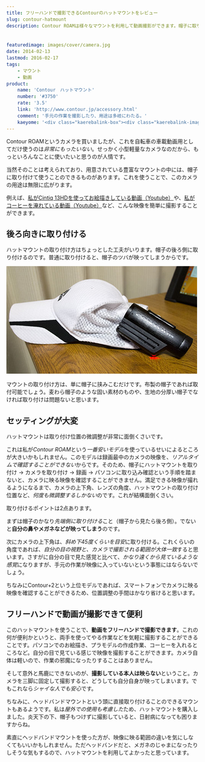 ```yaml
---
title: フリーハンドで撮影できるContourのハットマウントをレビュー
slug: contour-hatmount
description: Contour ROAMは様々なマウントを利用して動画撮影ができます。帽子に取り付けることで、スポーツ以外の用途にも使えます。自分の手元をフリーハンドで撮影できるのが強みで、何かと汎用性の高いマウントだと思います。


featuredimage: images/cover/camera.jpg
date: 2014-02-13
lastmod: 2016-02-17
tags: 
    - マウント
    - 動画
product:
    name: 'Contour　ハットマウント'
    number: '#3750'
    rate: '3.5'
    link: 'http://www.contour.jp/accessory.html'
    comment: '手元の作業を撮影したり、用途は多岐にわたる。'
    kaeyome: '<div class="kaerebalink-box"><div class="kaerebalink-image"><a href="http://www.amazon.co.jp/exec/obidos/ASIN/B006ZG18FO/illusionspace-22/ref=nosim/" rel="nofollow" target="_blank"><img src="https://ecx.images-amazon.com/images/I/41cUVzedXHL._SL160_.jpg" style="border: none;" /></a></div><div class="kaerebalink-info"><div class="kaerebalink-name"><a href="http://www.amazon.co.jp/exec/obidos/ASIN/B006ZG18FO/illusionspace-22/ref=nosim/" rel="nofollow" target="_blank">【国内正規品】Contour ハットマウント #3750</a><div class="kaerebalink-powered-date">posted with <a href="http://kaereba.com" rel="nofollow" target="_blank">カエレバ</a></div></div><div class="kaerebalink-detail"> コンツアー 2012-01-20    </div><div class="kaerebalink-link1"><div class="shoplinkamazon"><a href="http://www.amazon.co.jp/gp/search?keywords=%83n%83b%83g%83%7D%83E%83%93%83g%20Contour&__mk_ja_JP=%83J%83%5E%83J%83i&tag=illusionspace-22" rel="nofollow" target="_blank" title="アマゾン" >Amazonで購入</a></div><div class="shoplinkrakuten"><a href="http://hb.afl.rakuten.co.jp/hgc/0e95387f.f2aef20d.0e953880.25e412bd/?pc=http%3A%2F%2Fsearch.rakuten.co.jp%2Fsearch%2Fmall%2F%25E3%2583%258F%25E3%2583%2583%25E3%2583%2588%25E3%2583%259E%25E3%2582%25A6%25E3%2583%25B3%25E3%2583%2588%2520Contour%2F-%2Ff.1-p.1-s.1-sf.0-st.A-v.2%3Fx%3D0%26scid%3Daf_ich_link_urltxt%26m%3Dhttp%3A%2F%2Fm.rakuten.co.jp%2F" rel="nofollow" target="_blank" title="楽天市場" >楽天市場で購入</a></div></div></div><div class="booklink-footer" style="clear: left"></div></div>'
---
```


Contour ROAMというカメラを買いましたが、これを自転車の車載動画用としてだけ使うのは<em>非常にもったいない</em>。せっかく小型軽量なカメラなのだから、もっといろんなことに使いたいと思うのが人情です。

当然そのことは考えられており、用意されている豊富なマウントの中には、帽子に取り付けて使うことのできるものがあります。これを使うことで、このカメラの用途は無限に広がります。

例えば、<a href="https://www.youtube.com/watch?feature=player_detailpage&#038;v=mCb06jukw3s" target="_blank">私がCintiq 13HDを使ってお絵描きしている動画（Youtube）</a>や、<a href="https://www.youtube.com/watch?v=SsOfK1x7XPE" target="_blank">私がコーヒーを淹れている動画（Youtube）</a>など、こんな映像を簡単に撮影することができます。


## 後ろ向きに取り付ける


ハットマウントの取り付け方はちょっとした工夫がいります。帽子の後ろ側に取り付けるのです。普通に取り付けると、帽子のツバが映ってしまうからです。

![Contour　ハットマウント　カメラ取り付けた状態](P2132048.jpg)

マウントの取り付け方は、単に帽子に挟みこむだけです。布製の帽子であれば取付可能でしょう。麦わら帽子のような固い素材のものや、生地の分厚い帽子でなければ取り付けは問題ないと思います。


## セッティングが大変


ハットマウントは取り付け位置の微調整が非常に面倒くさいです。

これは私が<em>Contour ROAM</em>という<em>一番安いモデル</em>を使っているせいによるところが大きいかもしれません。このモデルは録画最中のカメラの映像を、<em>リアルタイムで確認することができない</em>からです。そのため、帽子にハットマウントを取り付け → カメラを取り付け → 録画 → パソコンに取り込み確認という手順を踏まないと、カメラに映る映像を確認することができません。満足できる映像が撮れるようになるまで、カメラの上下角、レンズの角度、ハットマウントの取り付け位置など、<em>何度も微調整するしかない</em>のです。これが結構面倒くさい。

取り付けるポイントは2点あります。

まずは帽子のかなり<em>先端側に取り付ける</em>こと（帽子から見たら後ろ側）。でないと<strong>自分の鼻やメガネなどが映ってしまう</strong>のです。

次にカメラの上下角は、<em>斜め下45度くらいを目安</em>に取り付ける。これくらいの角度であれば、<em>自分の目の視野と、カメラで撮影される範囲が大体一致</em>すると思います。さすがに自分の目で見た感覚と比べて、<em>かなり遠くから見ているような感覚</em>になりますが、手元の作業が映像に入っていないという事態にはならないでしょう。

ちなみにContour+2という上位モデルであれば、スマートフォンでカメラに映る映像を確認することができるため、位置調整の手間はかなり省けると思います。


## フリーハンドで動画が撮影できて便利


このハットマウントを使うことで、<strong>動画をフリーハンドで撮影できます</strong>。これの何が便利かというと、両手を使ってやる作業などを気軽に撮影することができることです。パソコンでのお絵描き、プラモデルの作成作業、コーヒーを入れるところなど。自分の目で見ている感じで映像を撮影することができます。カメラ自体は軽いので、作業の邪魔になったりすることはありません。

そして意外と馬鹿にできないのが、<strong>撮影している本人は映らない</strong>ということ。カメラを三脚に固定して撮影すると、どうしても自分自身が映ってしまいます。でもこれなら<em>シャイな人でも安心</em>です。

ちなみに、ヘッドバンドマウントという頭に直接取り付けることのできるマウントもあるようです。私は<em>屋外での使用も考慮した</em>ため、ハットマウントを購入しました。炎天下の下、帽子もつけずに撮影していると、日射病になっても困りますからね。

素直にヘッドバンドマウントを使った方が、映像に映る範囲の違いを気にしなくてもいいかもしれません。ただヘッドバンドだと、メガネのじゃまになったりしそうな気もするので、ハットマウントを利用してよかったと思っています。


  